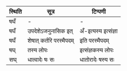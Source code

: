 | स्थिति | सूत्र | टिप्पणी |
| ----- | ------- | ------ |
| षघँ | - | - |
| षघँ | उपदेशेऽजनुनासिक इत् | अँ-इत्यस्य इत्संज्ञा |
| षघँ | शेषात् कर्तरि परस्मैपदम् | इति परस्मैपदम् |
| षघ् | तस्य लोपः | इत्संज्ञकस्य लोपः |
| सघ् | धात्वादेः षः सः | धातोरादेः षस्य सः |
